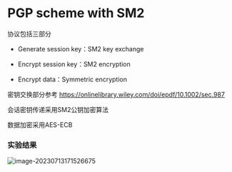 # PGP scheme with SM2

协议包括三部分

+ Generate session key：SM2 key exchange

+ Encrypt session key：SM2 encryption

+ Encrypt data：Symmetric encryption

密钥交换部分参考 https://onlinelibrary.wiley.com/doi/epdf/10.1002/sec.987

会话密钥传递采用SM2公钥加密算法

数据加密采用AES-ECB

### 实验结果

![image-20230713171526675](https://oyrd-1313391192.cos.ap-nanjing.myqcloud.com/images/image-20230713171526675.png)